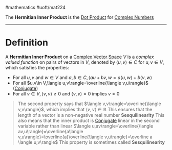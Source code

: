 #mathematics 
#uoft/mat224 

The **Hermitian Inner Product** is the [Dot Product](../MAT223%20Notes/Dot%20Product.md) for [Complex Numbers](Complex%20Numbers.md)

---
# Definition
A **Hermitian Inner Product** on a [Complex Vector Space](Complex%20Numbers.md) $V$ is a *complex valued function* on pairs of vectors in $V$, denoted by $\langle u,v\rangle \in C$ for $u,v\in  V$, which satisfies the properties:
- For all $u,v$ and $w\in V$ and $a,b\in C, \langle au+bv,w=a\langle u,w\rangle +b\langle v,w \rangle$
- For all $u,v\in V,\langle u,v\rangle=\overline{\langle v,u\rangle}$ ([Conjugate](Conjugate.md))
- For all $v\in V,\langle v,v\rangle \geq 0$ and $\langle v,v\rangle = 0$ implies $v=0$

>The second property says that $\langle v,v\rangle=\overline{\langle v,v\rangle}$, which implies that $\langle v,v\rangle\in \mathbb{R}$ 
	This ensures that the length of a vector is a non-negative real number
**Sesquilinearity**
	This also means that the inner product is [Conjugate](Conjugate.md) linear in the second variable rather than linear
	$\langle u,av\rangle=\overline{\langle av,u\rangle}=\overline{a\langle v,u\rangle}=\overline{a}\overline{\langle v,u\rangle}=\overline a \langle u,v\rangle$
	This property is sometimes called **Sesquilinearity**